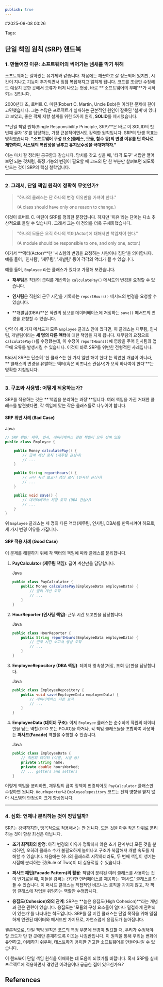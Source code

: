 ```yaml
---
publish: true
---
```

#2025-08-08 00:26

Tags:

## 단일 책임 원칙 (SRP) 핸드북

### 1. 만들어진 이유: 소프트웨어의 썩어가는 냄새를 막기 위해

소프트웨어는 살아있는 유기체와 같습니다. 처음에는 깨끗하고 잘 정돈되어 있지만, 시간이 지나고 기능이 추가되면서 점점 복잡해지고 얽히게 됩니다. 코드를 조금만 수정해도 예상치 못한 곳에서 오류가 터져 나오는 현상, 바로 **'소프트웨어의 부패'**가 시작되는 것입니다.

2000년대 초, 로버트 C. 마틴(Robert C. Martin, Uncle Bob)은 이러한 문제에 깊이 고민했습니다. 그는 수많은 프로젝트가 실패하는 근본적인 원인이 잘못된 '설계'에 있다고 보았고, 좋은 객체 지향 설계를 위한 5가지 원칙, **SOLID**를 제시했습니다.

**단일 책임 원칙(Single Responsibility Principle, SRP)**은 바로 이 SOLID의 첫 번째 글자 'S'를 담당하는, 가장 근본적이면서도 강력한 원칙입니다. SRP의 탄생 목표는 명확했습니다. **"소프트웨어 구성 요소(클래스, 모듈, 함수 등)의 변경 이유를 단 하나로 제한하여, 시스템의 복잡성을 낮추고 유지보수성을 극대화하자."**

이는 마치 잘 정리된 공구함과 같습니다. 망치를 찾고 싶을 때, '타격 도구' 서랍만 열어보면 되는 것처럼, 특정 기능의 변경이 필요할 때 코드의 단 한 부분만 살펴보면 되도록 만드는 것이 SRP의 핵심 철학입니다.

---

### 2. 그래서, 단일 책임 원칙이 정확히 무엇인가?

> "하나의 클래스는 단 하나의 변경 이유만을 가져야 한다."
> 
> (A class should have only one reason to change.)

이것이 로버트 C. 마틴이 SRP를 정의한 문장입니다. 하지만 '이유'라는 단어는 다소 추상적으로 들릴 수 있습니다. 그래서 그는 이 정의를 더욱 구체화했습니다.

> "하나의 모듈은 오직 하나의 액터(Actor)에 대해서만 책임져야 한다."
> 
> (A module should be responsible to one, and only one, actor.)

여기서 **액터(Actor)**란 '시스템의 변경을 요청하는 사람이나 집단'을 의미합니다. 예를 들어, '인사팀', '재무팀', '개발팀' 등이 각각의 액터가 될 수 있습니다.

예를 들어, `Employee` 라는 클래스가 있다고 가정해 보겠습니다.

- **재무팀**은 직원의 급여를 계산하는 `calculatePay()` 메서드의 변경을 요청할 수 있습니다.
    
- **인사팀**은 직원의 근무 시간을 기록하는 `reportHours()` 메서드의 변경을 요청할 수 있습니다.
    
- **개발팀(DBA)**은 직원의 정보를 데이터베이스에 저장하는 `save()` 메서드의 변경을 요청할 수 있습니다.
    

만약 이 세 가지 메서드가 모두 `Employee` 클래스 안에 있다면, 이 클래스는 재무팀, 인사팀, 개발팀이라는 **세 명의 다른 액터**에 대한 책임을 지게 됩니다. 재무팀의 요청으로 `calculatePay()`를 수정했는데, 이 수정이 `reportHours()`에 영향을 주어 인사팀의 업무에 오류를 발생시킬 수 있습니다. 이것이 바로 SRP를 위반한 전형적인 사례입니다.

따라서 SRP는 단순히 '한 클래스는 한 가지 일만 해야 한다'는 막연한 개념이 아니라, **'클래스의 변경을 유발하는 액터(혹은 비즈니스 관심사)가 오직 하나여야 한다'**는 명확한 지침입니다.

---

### 3. 구조와 사용법: 어떻게 적용하는가?

SRP를 적용하는 것은 **'책임을 분리하는 과정'**입니다. 여러 책임을 가진 거대한 클래스를 발견했다면, 각 책임에 맞는 작은 클래스들로 나누어야 합니다.

#### SRP 위반 사례 (Bad Case)

Java

```java
// SRP 위반: 재무, 인사, 데이터베이스 관련 책임이 모두 섞여 있음
public class Employee {

    public Money calculatePay() {
        // 급여 계산 로직 (재무팀 관심사)
        // ...
    }

    public String reportHours() {
        // 근무 시간 보고서 생성 로직 (인사팀 관심사)
        // ...
    }

    public void save() {
        // 데이터베이스 저장 로직 (DBA 관심사)
        // ...
    }
}
```

위 `Employee` 클래스는 세 명의 다른 액터(재무팀, 인사팀, DBA)를 만족시켜야 하므로, 세 가지 변경 이유를 가집니다.

#### SRP 적용 사례 (Good Case)

이 문제를 해결하기 위해 각 액터의 책임에 따라 클래스를 분리합니다.

1. **PayCalculator (재무팀 책임)**: 급여 계산만을 담당합니다.
    
    Java
    
    ```java
    public class PayCalculator {
        public Money calculatePay(EmployeeData employeeData) {
            // 급여 계산 로직
            // ...
        }
    }
    ```
    
2. **HourReporter (인사팀 책임)**: 근무 시간 보고만을 담당합니다.
    
    Java
    
    ```java
    public class HourReporter {
        public String reportHours(EmployeeData employeeData) {
            // 근무 시간 보고서 생성 로직
            // ...
        }
    }
    ```
    
3. **EmployeeRepository (DBA 책임)**: 데이터 영속성(저장, 조회 등)만을 담당합니다.
    
    Java
    
    ```java
    public class EmployeeRepository {
        public void save(EmployeeData employeeData) {
            // 데이터베이스 저장 로직
            // ...
        }
    }
    ```
    
4. **EmployeeData (데이터 구조)**: 이제 `Employee` 클래스는 순수하게 직원의 데이터만을 담는 역할(DTO 또는 POJO)을 하거나, 각 책임 클래스들을 조합하여 사용하는 **퍼사드(Facade)** 역할을 수행할 수 있습니다.
    
    Java
    
    ```java
    public class EmployeeData {
        // 직원의 데이터 (이름, 시급 등)
        private String name;
        private double hoursWorked;
        // ... getters and setters
    }
    ```
    

이렇게 책임을 분리하면, 재무팀의 급여 정책이 변경되어도 `PayCalculator` 클래스만 수정하면 됩니다. `HourReporter`나 `EmployeeRepository` 코드는 전혀 영향을 받지 않아 시스템의 안정성이 크게 향상됩니다.

---

### 4. 심화: 언제나 분리하는 것이 정답일까?

SRP는 강력하지만, 맹목적으로 적용해서는 안 됩니다. 모든 것을 아주 작은 단위로 분리하는 것이 항상 최선은 아닙니다.

- **조기 최적화의 함정**: 아직 변경의 이유가 명확하지 않은 초기 단계부터 모든 것을 분리하면, 오히려 클래스 수가 불필요하게 늘어나고 구조가 복잡해져 개발 속도를 저해할 수 있습니다. 처음에는 하나의 클래스로 시작하더라도, 두 번째 책임이 생기는 시점에 분리하는 것(Rule of Two)이 더 실용적일 수 있습니다.
    
- **퍼사드 패턴(Facade Pattern)의 활용**: 책임이 분리된 여러 클래스를 사용하는 것이 번거로울 때, 이들을 감싸는 간단한 인터페이스를 제공하는 '퍼사드' 클래스를 만들 수 있습니다. 이 퍼사드 클래스는 직접적인 비즈니스 로직을 가지지 않고, 각 책임 클래스에 작업을 위임하는 역할만 수행합니다.
    
- **응집도(Cohesion)와의 관계**: SRP는 **높은 응집도(High Cohesion)**라는 개념과 깊은 관련이 있습니다. 응집도는 '모듈의 구성 요소들이 얼마나 밀접하게 관련되어 있는가'를 나타내는 척도입니다. SRP를 잘 지킨 클래스는 단일 목적을 위해 밀접하게 연관된 데이터와 메서드만 가지므로, 자연스럽게 응집도가 높아집니다.
    

결론적으로, 단일 책임 원칙은 코드의 특정 부분에 변경이 필요할 때, 우리가 수정해야 할 코드가 단 한 곳에만 존재하도록 이끄는 나침반입니다. 이 원칙을 통해 우리는 변화에 유연하고, 이해하기 쉬우며, 테스트하기 용이한 견고한 소프트웨어를 만들어나갈 수 있습니다.

이 핸드북이 단일 책임 원칙을 이해하는 데 도움이 되었기를 바랍니다. 혹시 SRP를 실제 프로젝트에 적용하면서 겪었던 어려움이나 궁금한 점이 있으신가요?

## References
